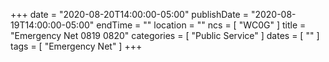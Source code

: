 +++
date = "2020-08-20T14:00:00-05:00"
publishDate = "2020-08-19T14:00:00-05:00"
endTime = ""
location = ""
ncs = [ "WC0G" ]
title = "Emergency Net 0819 0820"
categories = [ "Public Service" ]
dates = [ "" ]
tags = [ "Emergency Net" ]
+++
